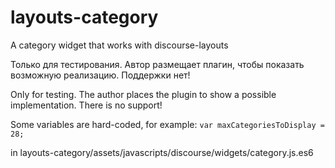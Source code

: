 # layouts-category
A category widget that works with discourse-layouts


Только для тестирования. Автор размещает плагин, чтобы показать возможную реализацию. Поддержки нет!

Only for testing. The author places the plugin to show a possible implementation. There is no support!

Some variables are hard-coded, for example:  ```var maxCategoriesToDisplay = 28;``` 

in layouts-category/assets/javascripts/discourse/widgets/category.js.es6
